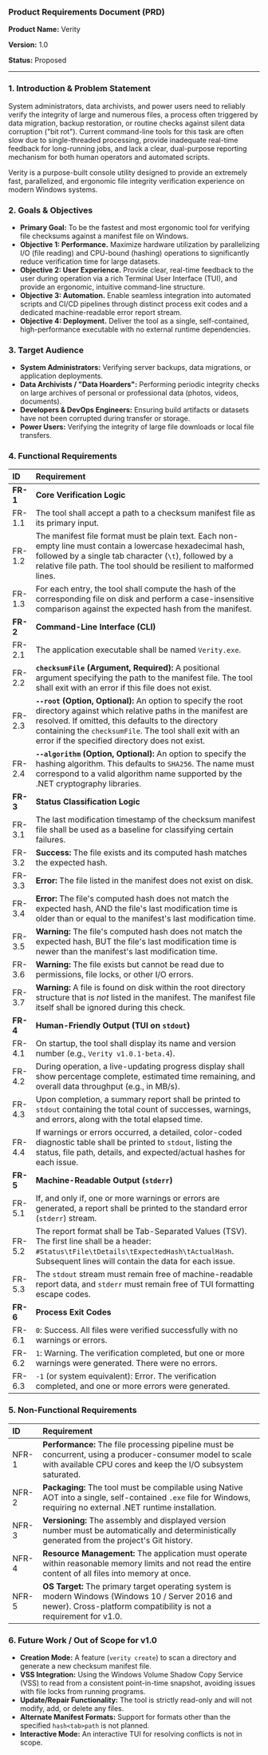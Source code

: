 ### Product Requirements Document (PRD)

**Product Name:** Verity

**Version:** 1.0

**Status:** Proposed

---

### 1. Introduction & Problem Statement

System administrators, data archivists, and power users need to reliably verify the integrity of large and numerous files, a process often triggered by data migration, backup restoration, or routine checks against silent data corruption ("bit rot"). Current command-line tools for this task are often slow due to single-threaded processing, provide inadequate real-time feedback for long-running jobs, and lack a clear, dual-purpose reporting mechanism for both human operators and automated scripts.

Verity is a purpose-built console utility designed to provide an extremely fast, parallelized, and ergonomic file integrity verification experience on modern Windows systems.

### 2. Goals & Objectives

* **Primary Goal:** To be the fastest and most ergonomic tool for verifying file checksums against a manifest file on Windows.
* **Objective 1: Performance.** Maximize hardware utilization by parallelizing I/O (file reading) and CPU-bound (hashing) operations to significantly reduce verification time for large datasets.
* **Objective 2: User Experience.** Provide clear, real-time feedback to the user during operation via a rich Terminal User Interface (TUI), and provide an ergonomic, intuitive command-line structure.
* **Objective 3: Automation.** Enable seamless integration into automated scripts and CI/CD pipelines through distinct process exit codes and a dedicated machine-readable error report stream.
* **Objective 4: Deployment.** Deliver the tool as a single, self-contained, high-performance executable with no external runtime dependencies.

### 3. Target Audience

* **System Administrators:** Verifying server backups, data migrations, or application deployments.
* **Data Archivists / "Data Hoarders":** Performing periodic integrity checks on large archives of personal or professional data (photos, videos, documents).
* **Developers & DevOps Engineers:** Ensuring build artifacts or datasets have not been corrupted during transfer or storage.
* **Power Users:** Verifying the integrity of large file downloads or local file transfers.

### 4. Functional Requirements

| ID    | Requirement                                                                                                                                                                                                                                                                                                                      |
| :---- | :------------------------------------------------------------------------------------------------------------------------------------------------------------------------------------------------------------------------------------------------------------------------------------------------------------------------------- |
| **FR-1**  | **Core Verification Logic**                                                                                                                                                                                                                                                                                                      |
| FR-1.1 | The tool shall accept a path to a checksum manifest file as its primary input.                                                                                                                                                                                                                                                       |
| FR-1.2 | The manifest file format must be plain text. Each non-empty line must contain a lowercase hexadecimal hash, followed by a single tab character (`\t`), followed by a relative file path. The tool should be resilient to malformed lines.                                                                                           |
| FR-1.3 | For each entry, the tool shall compute the hash of the corresponding file on disk and perform a case-insensitive comparison against the expected hash from the manifest.                                                                                                                                                             |
| **FR-2**  | **Command-Line Interface (CLI)**                                                                                                                                                                                                                                                                                                 |
| FR-2.1 | The application executable shall be named `Verity.exe`.                                                                                                                                                                                                                                                                          |
| FR-2.2 | **`checksumFile` (Argument, Required):** A positional argument specifying the path to the manifest file. The tool shall exit with an error if this file does not exist.                                                                                                                                                             |
| FR-2.3 | **`--root` (Option, Optional):** An option to specify the root directory against which relative paths in the manifest are resolved. If omitted, this defaults to the directory containing the `checksumFile`. The tool shall exit with an error if the specified directory does not exist.                                          |
| FR-2.4 | **`--algorithm` (Option, Optional):** An option to specify the hashing algorithm. This defaults to `SHA256`. The name must correspond to a valid algorithm name supported by the .NET cryptography libraries.                                                                                                                           |
| **FR-3**  | **Status Classification Logic**                                                                                                                                                                                                                                                                                                  |
| FR-3.1 | The last modification timestamp of the checksum manifest file shall be used as a baseline for classifying certain failures.                                                                                                                                                                                                        |
| FR-3.2 | **Success:** The file exists and its computed hash matches the expected hash.                                                                                                                                                                                                                                                        |
| FR-3.3 | **Error:** The file listed in the manifest does not exist on disk.                                                                                                                                                                                                                                                                 |
| FR-3.4 | **Error:** The file's computed hash does not match the expected hash, AND the file's last modification time is older than or equal to the manifest's last modification time.                                                                                                                                                           |
| FR-3.5 | **Warning:** The file's computed hash does not match the expected hash, BUT the file's last modification time is newer than the manifest's last modification time.                                                                                                                                                                    |
| FR-3.6 | **Warning:** The file exists but cannot be read due to permissions, file locks, or other I/O errors.                                                                                                                                                                                                                                |
| FR-3.7 | **Warning:** A file is found on disk within the root directory structure that is *not* listed in the manifest. The manifest file itself shall be ignored during this check.                                                                                                                                                            |
| **FR-4**  | **Human-Friendly Output (TUI on `stdout`)**                                                                                                                                                                                                                                                                                      |
| FR-4.1 | On startup, the tool shall display its name and version number (e.g., `Verity v1.0.1-beta.4`).                                                                                                                                                                                                                                     |
| FR-4.2 | During operation, a live-updating progress display shall show percentage complete, estimated time remaining, and overall data throughput (e.g., in MB/s).                                                                                                                                                                           |
| FR-4.3 | Upon completion, a summary report shall be printed to `stdout` containing the total count of successes, warnings, and errors, along with the total elapsed time.                                                                                                                                                                    |
| FR-4.4 | If warnings or errors occurred, a detailed, color-coded diagnostic table shall be printed to `stdout`, listing the status, file path, details, and expected/actual hashes for each issue.                                                                                                                                             |
| **FR-5**  | **Machine-Readable Output (`stderr`)**                                                                                                                                                                                                                                                                                           |
| FR-5.1 | If, and only if, one or more warnings or errors are generated, a report shall be printed to the standard error (`stderr`) stream.                                                                                                                                                                                                   |
| FR-5.2 | The report format shall be Tab-Separated Values (TSV). The first line shall be a header: `#Status\tFile\tDetails\tExpectedHash\tActualHash`. Subsequent lines will contain the data for each issue.                                                                                                                                      |
| FR-5.3 | The `stdout` stream must remain free of machine-readable report data, and `stderr` must remain free of TUI formatting escape codes.                                                                                                                                                                                                   |
| **FR-6**  | **Process Exit Codes**                                                                                                                                                                                                                                                                                                         |
| FR-6.1 | `0`: Success. All files were verified successfully with no warnings or errors.                                                                                                                                                                                                                                                     |
| FR-6.2 | `1`: Warning. The verification completed, but one or more warnings were generated. There were no errors.                                                                                                                                                                                                                          |
| FR-6.3 | `-1` (or system equivalent): Error. The verification completed, and one or more errors were generated.                                                                                                                                                                                                                               |

### 5. Non-Functional Requirements

| ID     | Requirement                                                                                                                                                                            |
| :----- | :--------------------------------------------------------------------------------------------------------------------------------------------------------------------------------------- |
| NFR-1  | **Performance:** The file processing pipeline must be concurrent, using a producer-consumer model to scale with available CPU cores and keep the I/O subsystem saturated.                  |
| NFR-2  | **Packaging:** The tool must be compilable using Native AOT into a single, self-contained `.exe` file for Windows, requiring no external .NET runtime installation.                        |
| NFR-3  | **Versioning:** The assembly and displayed version number must be automatically and deterministically generated from the project's Git history.                                            |
| NFR-4  | **Resource Management:** The application must operate within reasonable memory limits and not read the entire content of all files into memory at once.                                    |
| NFR-5  | **OS Target:** The primary target operating system is modern Windows (Windows 10 / Server 2016 and newer). Cross-platform compatibility is not a requirement for v1.0.                         |

### 6. Future Work / Out of Scope for v1.0

* **Creation Mode:** A feature (`verity create`) to scan a directory and generate a new checksum manifest file.
* **VSS Integration:** Using the Windows Volume Shadow Copy Service (VSS) to read from a consistent point-in-time snapshot, avoiding issues with file locks from running programs.
* **Update/Repair Functionality:** The tool is strictly read-only and will not modify, add, or delete any files.
* **Alternate Manifest Formats:** Support for formats other than the specified `hash<tab>path` is not planned.
* **Interactive Mode:** An interactive TUI for resolving conflicts is not in scope.
